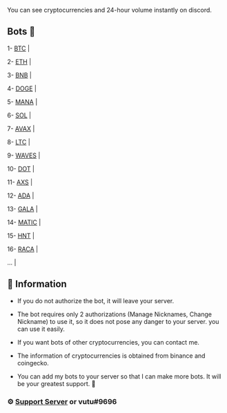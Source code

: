 You can see cryptocurrencies and 24-hour volume instantly on discord.

## Bots 🤖

1- [BTC](https://discord.com/api/oauth2/authorize?client_id=947772389712859177&permissions=201326592&scope=bot) |

2- [ETH](https://discord.com/api/oauth2/authorize?client_id=949021478152699934&permissions=201326592&scope=bot) |

3- [BNB](https://discord.com/api/oauth2/authorize?client_id=949021539121123350&permissions=201326592&scope=bot) |

4- [DOGE](https://discord.com/api/oauth2/authorize?client_id=949050435254255677&permissions=201326592&scope=bot) |

5- [MANA](https://discord.com/api/oauth2/authorize?client_id=949051188832243722&permissions=201326592&scope=bot) |

6- [SOL](https://discord.com/api/oauth2/authorize?client_id=949200740969238568&permissions=201326592&scope=bot) |

7- [AVAX](https://discord.com/api/oauth2/authorize?client_id=949194595722485770&permissions=201326592&scope=bot) |

8- [LTC](https://discord.com/api/oauth2/authorize?client_id=949194664009932830&permissions=201326592&scope=bot) |

9- [WAVES](https://discord.com/api/oauth2/authorize?client_id=949194721446735893&permissions=201326592&scope=bot) |

10- [DOT](https://discord.com/api/oauth2/authorize?client_id=949409361120338000&permissions=201326592&scope=bot) |

11- [AXS](https://discord.com/api/oauth2/authorize?client_id=949411987379589120&permissions=201326592&scope=bot) |

12- [ADA](https://discord.com/api/oauth2/authorize?client_id=949482937827598417&permissions=201326592&scope=bot) |

13- [GALA](https://discord.com/api/oauth2/authorize?client_id=949486976195784744&permissions=201326592&scope=bot) |

14- [MATIC](https://discord.com/api/oauth2/authorize?client_id=949488792161640489&permissions=201326592&scope=bot) |

15- [HNT](https://discord.com/api/oauth2/authorize?client_id=949670962473889832&permissions=201326592&scope=bot) |

16- [RACA](https://discord.com/api/oauth2/authorize?client_id=948619938476724244&permissions=201326592&scope=bot) |

... |

## 📌 Information
- If you do not authorize the bot, it will leave your server.

- The bot requires only 2 authorizations (Manage Nicknames, Change Nickname) to use it, so it does not pose any danger to your server. you can use it easily.

- If you want bots of other cryptocurrencies, you can contact me.

- The information of cryptocurrencies is obtained from binance and coingecko.

- You can add my bots to your server so that I can make more bots. It will be your greatest support. 💜

### ⚙️ [Support Server](https://discord.gg/kaMmhpA9Qg) or vutu#9696
